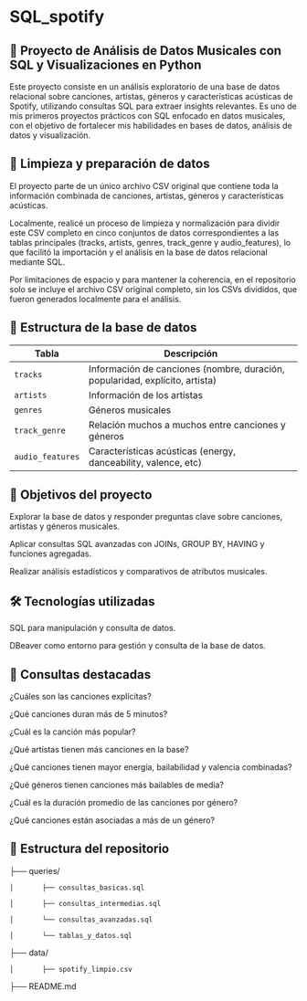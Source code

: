# SQL_spotify
## 🎵 Proyecto de Análisis de Datos Musicales con SQL y Visualizaciones en Python

Este proyecto consiste en un análisis exploratorio de una base de datos relacional sobre canciones, artistas, géneros y características acústicas de Spotify, utilizando consultas SQL para extraer insights relevantes. Es uno de mis primeros proyectos prácticos con SQL enfocado en datos musicales, con el objetivo de fortalecer mis habilidades en bases de datos, análisis de datos y visualización.

## 🧹 Limpieza y preparación de datos
El proyecto parte de un único archivo CSV original que contiene toda la información combinada de canciones, artistas, géneros y características acústicas.

Localmente, realicé un proceso de limpieza y normalización para dividir este CSV completo en cinco conjuntos de datos correspondientes a las tablas principales (tracks, artists, genres, track_genre y audio_features), lo que facilitó la importación y el análisis en la base de datos relacional mediante SQL.

Por limitaciones de espacio y para mantener la coherencia, en el repositorio solo se incluye el archivo CSV original completo, sin los CSVs divididos, que fueron generados localmente para el análisis.


## 📁 Estructura de la base de datos
| Tabla            | Descripción                                                                  |
| ---------------- | ---------------------------------------------------------------------------- |
| `tracks`         | Información de canciones (nombre, duración, popularidad, explícito, artista) |
| `artists`        | Información de los artistas                                                  |
| `genres`         | Géneros musicales                                                            |
| `track_genre`    | Relación muchos a muchos entre canciones y géneros                           |
| `audio_features` | Características acústicas (energy, danceability, valence, etc)               |


## 🎯 Objetivos del proyecto

Explorar la base de datos y responder preguntas clave sobre canciones, artistas y géneros musicales.

Aplicar consultas SQL avanzadas con JOINs, GROUP BY, HAVING y funciones agregadas.

Realizar análisis estadísticos y comparativos de atributos musicales.

## 🛠️ Tecnologías utilizadas

SQL para manipulación y consulta de datos.

DBeaver como entorno para gestión y consulta de la base de datos.


## 🧠 Consultas destacadas

¿Cuáles son las canciones explícitas?

¿Qué canciones duran más de 5 minutos?

¿Cuál es la canción más popular?

¿Qué artistas tienen más canciones en la base?

¿Qué canciones tienen mayor energía, bailabilidad y valencia combinadas?

¿Qué géneros tienen canciones más bailables de media?

¿Cuál es la duración promedio de las canciones por género?

¿Qué canciones están asociadas a más de un género?

## 📁 Estructura del repositorio

├── queries/

    │       ├── consultas_basicas.sql

    │       ├── consultas_intermedias.sql

    │       └── consultas_avanzadas.sql

    │       └── tablas_y_datos.sql

├── data/

    │       ├── spotify_limpio.csv


├── README.md
